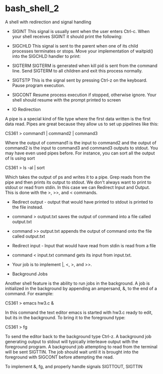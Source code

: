 # bash_shell_2
A shell with redirection and signal handling

* SIGINT
  This signal is usually sent when the user enters Ctrl-c. When your shell receives SIGINT it should print the following:

* SIGCHLD
  This signal is sent to the parent when one of its child processes terminates or stops. Move your implementation of waitpid() into the SIGCHLD handler to print:

* SIGTERM
  SIGTERM is generated when kill pid is sent from the command line.
  Send SIGTERM to all children and exit this process normally.

* SIGTSTP
  This is the signal sent by pressing Ctrl-z on the keyboard.
  Pause program execution.

*  SIGCONT
   Resume process execution if stopped, otherwise ignore.
   Your shell should resume with the prompt printed to screen

*  IO Redirection

A pipe is a special kind of file type where the first data written is the first data read. Pipes are great because they allow us to set up pipelines like this:

CS361 > command1 | command2 | command3

Where the output of command1 is the input to command2 and the output of command2 is the input to command3 and command3 outputs to stdout. You may have even used pipes before. For instance, you can sort all the output of ls using sort

CS361 > ls -al | sort

Which takes the output of ps and writes it to a pipe. Grep reads from the pipe and then prints its output to stdout. We don't always want to print to stdout or read from stdin. In this case we can Redirect Input and Output. This is done with the >, >>, and < commands.

* Redirect output - output that would have printed to stdout is printed to the file instead.
* command > output.txt saves the output of command into a file called output.txt
* command >> output.txt appends the output of command onto the file called output.txt
* Redirect input - Input that would have read from stdin is read from a file
* command < input.txt command gets its input from input.txt.
* Your job is to implement |, <, >, and >>.

* Background Jobs

Another shell feature is the ability to run jobs in the background. A job is initialized in the background by appending an ampersand, &, to the end of a command. For example:

CS361 > emacs hw3.c &

In this command the text editor emacs is started with hw3.c ready to edit, but its in the background. To bring it to the foreground type:

CS361 > fg

To send the editor back to the background type Ctrl-z. A background job generating output to stdout will typically interleave output with the foreground program. A background job attempting to read from the terminal will be sent SIGTTIN. The job should wait until it is brought into the foreground with SIGCONT before attempting the read.

To implement &, fg, and properly handle signals SIGTTOUT, SIGTTIN
